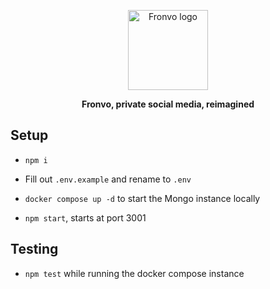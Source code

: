 <p align='center'>
    <img width='128' height='128' src='https://fronvo.com/favicon.ico' alt='Fronvo logo' />
</p>

<p align='center'>
    <b>
        Fronvo, private social media, reimagined
    </b>
</p>

## Setup

- `npm i`

- Fill out `.env.example` and rename to `.env`

- `docker compose up -d` to start the Mongo instance locally

- `npm start`, starts at port 3001

## Testing

- `npm test` while running the docker compose instance
